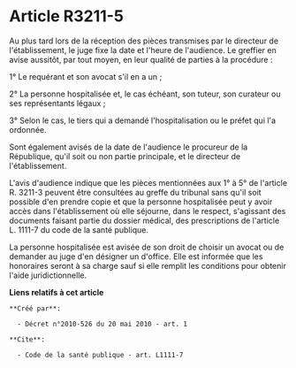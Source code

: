 # Article R3211-5

Au plus tard lors de la réception des pièces transmises par le directeur de l'établissement, le juge fixe la date et l'heure
de l'audience. Le greffier en avise aussitôt, par tout moyen, en leur qualité de parties à la procédure : 

1° Le requérant et son avocat s'il en a un ; 

2° La personne hospitalisée et, le cas échéant, son tuteur, son curateur ou ses représentants légaux ; 

3° Selon le cas, le tiers qui a demandé l'hospitalisation ou le préfet qui l'a ordonnée. 

Sont également avisés de la date de l'audience le procureur de la République, qu'il soit ou non partie principale, et le
directeur de l'établissement. 

L'avis d'audience indique que les pièces mentionnées aux 1° à 5° de l'article R. 3211-3 peuvent être consultées au greffe du
tribunal sans qu'il soit possible d'en prendre copie et que la personne hospitalisée peut y avoir accès dans l'établissement
où elle séjourne, dans le respect, s'agissant des documents faisant partie du dossier médical, des prescriptions de l'article
L. 1111-7 du code de la santé publique. 

La personne hospitalisée est avisée de son droit de choisir un avocat ou de demander au juge d'en désigner un d'office. Elle
est informée que les honoraires seront à sa charge sauf si elle remplit les conditions pour obtenir l'aide juridictionnelle.

**Liens relatifs à cet article**

	**Créé par**:

	  - Décret n°2010-526 du 20 mai 2010 - art. 1

	**Cite**:

	  - Code de la santé publique - art. L1111-7
